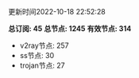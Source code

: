 更新时间2022-10-18 22:52:28

**总订阅: 45**
**总节点: 1245**
**有效节点: 314**
- v2ray节点: 257
- ss节点: 30
- trojan节点: 27
